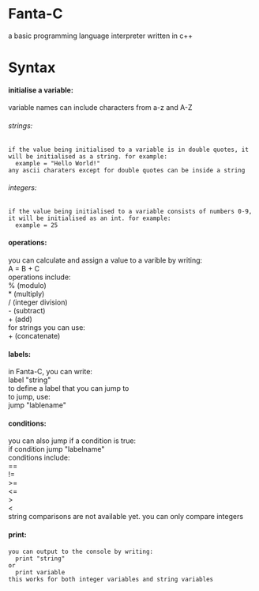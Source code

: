 # Fanta-C  
a basic programming language interpreter written in c++  
# Syntax  
#### initialise a variable:  
  variable names can include characters from a-z and A-Z  
  ###### strings:  
    if the value being initialised to a variable is in double quotes, it will be initialised as a string. for example:  
      example = "Hello World!"  
    any ascii charaters except for double quotes can be inside a string  
 ###### integers:  
    if the value being initialised to a variable consists of numbers 0-9, it will be initialised as an int. for example:  
      example = 25  
#### operations:  
  you can calculate and assign a value to a varible by writing:  
    A = B + C  
  operations include:  
    % (modulo)  
    * (multiply)  
    / (integer division)  
    - (subtract)  
    + (add)  
    for strings you can use:  
      + (concatenate)  
#### labels:  
  in Fanta-C, you can write:  
    label "string"  
  to define a label that you can jump to  
  to jump, use:  
    jump "lablename"  
#### conditions:  
  you can also jump if a condition is true:  
    if condition jump "labelname"  
  conditions include:  
    ==  
    !=  
    >=  
    <=  
    >  
    <  
  string comparisons are not available yet. you can only compare integers  
 #### print:  
    you can output to the console by writing:  
      print "string"  
    or  
      print variable  
    this works for both integer variables and string variables  
    
